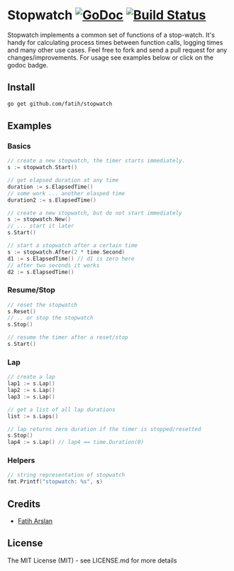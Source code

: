 # Stopwatch [![GoDoc](https://godoc.org/github.com/fatih/stopwatch?status.png)](http://godoc.org/github.com/fatih/stopwatch) [![Build Status](https://travis-ci.org/fatih/stopwatch.png)](https://travis-ci.org/fatih/stopwatch)

Stopwatch implements a common set of functions of a stop-watch. It's handy for
calculating process times between function calls, logging times and many other
use cases. Feel free to fork and send a pull request for any
changes/improvements. For usage see examples below or click on the godoc
badge.

## Install

```bash
go get github.com/fatih/stopwatch
```

## Examples

### Basics

```go
// create a new stopwatch, the timer starts immediately.
s := stopwatch.Start()

// get elapsed duration at any time
duration := s.ElapsedTime()
// some work ... another elasped time
duration2 := s.ElapsedTime()

// create a new stopwatch, but do not start immediately
s := stopwatch.New()
// ... start it later
s.Start()

// start a stopwatch after a certain time
s := stopwatch.After(2 * time.Second)
d1 := s.ElapsedTime() // d1 is zero here
// after two seconds it works
d2 := s.ElapsedTime()
```

### Resume/Stop

```go
// reset the stopwatch
s.Reset()
// .. or stop the stopwatch
s.Stop()

// resume the timer after a reset/stop
s.Start()
```

### Lap

```go
// create a lap
lap1 := s.Lap()
lap2 := s.Lap()
lap3 := s.Lap()

// get a list of all lap durations
list := s.Laps()

// lap returns zero duration if the timer is stopped/resetted
s.Stop()
lap4 := s.Lap() // lap4 == time.Duration(0)
```

### Helpers
```go
// string representation of stopwatch
fmt.Printf("stopwatch: %s", s)
```

## Credits

 * [Fatih Arslan](https://github.com/fatih)

## License

The MIT License (MIT) - see LICENSE.md for more details
